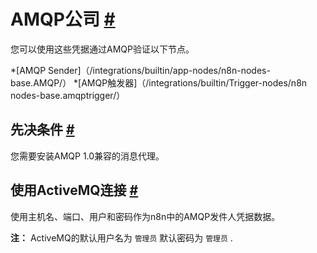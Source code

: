 


 AMQP公司
 [#](#amqp "永久链接")
===================================



 您可以使用这些凭据通过AMQP验证以下节点。
 


*[AMQP Sender]（/integrations/builtin/app-nodes/n8n-nodes-base.AMQP/）
*[AMQP触发器]（/integrations/builtin/Trigger-nodes/n8n nodes-base.amqptrigger/）



 先决条件
 [#](#先决条件 "永久链接")
-----------------------------------------------------



 您需要安装AMQP 1.0兼容的消息代理。
 



 使用ActiveMQ连接
 [#](#使用activemq连接 "永久链接")
-----------------------------------------------------------------------------



 使用主机名、端口、用户和密码作为n8n中的AMQP发件人凭据数据。
 



**注：**
 ActiveMQ的默认用户名为
 `管理员`
 默认密码为
 `管理员`
 .
 




